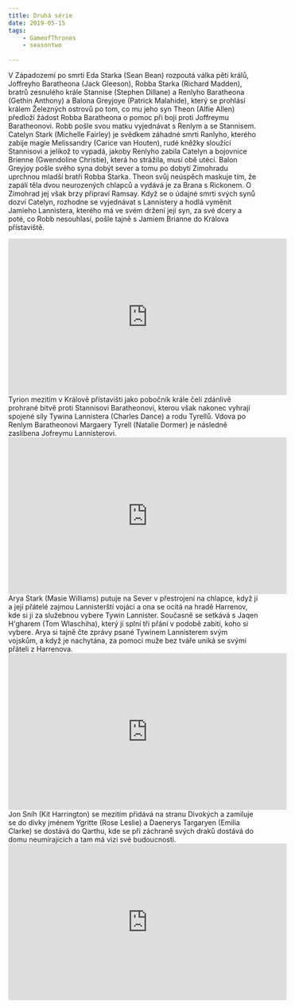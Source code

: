 ```yaml
---
title: Druhá série
date: 2019-05-15
tags: 
    - GameofThrones
    - seasontwo
   
---
```

V Západozemí po smrti Eda Starka (Sean Bean) rozpoutá válka pěti králů, Joffreyho Baratheona (Jack Gleeson), Robba Starka (Richard Madden), bratrů zesnulého krále Stannise (Stephen Dillane) a Renlyho Baratheona (Gethin Anthony) a Balona Greyjoye (Patrick Malahide), který se prohlásí králem Železných ostrovů po tom, co mu jeho syn Theon (Alfie Allen) předloží žádost Robba Baratheona o pomoc při boji proti Joffreymu Baratheonovi. 
Robb pošle svou matku vyjednávat s Renlym a se Stannisem. Catelyn Stark (Michelle Fairley) je svědkem záhadné smrti Ranlyho, kterého zabije magie Melissandry (Carice van Houten), rudé kněžky sloužící Stannisovi a jelikož to vypadá, jakoby Renlyho zabila Catelyn a bojovnice Brienne (Gwendoline Christie), která ho strážila, musí obě utéci. 
Balon Greyjoy pošle svého syna dobýt sever a tomu po dobytí Zimohradu uprchnou mladší bratři Robba Starka. Theon svůj neúspěch maskuje tím, že zapálí těla dvou neurozených chlapců a vydává je za Brana s Rickonem. O Zimohrad jej však brzy připraví Ramsay. 
Když se o údajné smrti svých synů dozví Catelyn, rozhodne se vyjednávat s Lannistery a hodlá vyměnit Jamieho Lannistera, kterého má ve svém držení její syn, za své dcery a poté, co Robb nesouhlasí, pošle tajně s Jamiem Brianne do Králova přístaviště.
<iframe width="560" height="315" src="https://is.muni.cz/auth/www/488358/a-man-without-honor.png" frameborder="0" allow="accelerometer; autoplay; encrypted-media; gyroscope; picture-in-picture" allowfullscreen></iframe>
Tyrion mezitím v Králově přístavišti jako pobočník krále čelí zdánlivě prohrané bitvě proti Stannisovi Baratheonovi, kterou však nakonec vyhrají spojené síly Tywina Lannistera (Charles Dance) a rodu Tyrellů. Vdova po Renlym Baratheonovi Margaery Tyrell (Natalie Dormer) je následně zaslíbena Jofreymu Lannisterovi. 
<iframe width="560" height="315" src="https://is.muni.cz/auth/www/488358/7ef4b0f0-4207-0134-cd19-0aec1efe63a9.jpg" frameborder="0" allow="accelerometer; autoplay; encrypted-media; gyroscope; picture-in-picture" allowfullscreen></iframe>
Arya Stark (Masie Williams) putuje na Sever v přestrojení na chlapce, když jí a její přátelé zajmou Lannisterští vojáci a ona se ocitá na hradě Harrenov, kde si ji za služebnou vybere Tywin Lannister. Současně se setkává s Jaqen H'gharem (Tom Wlaschiha), který jí splní tři přání v podobě zabití, koho si vybere. Arya si tajně čte zprávy psané Tywinem Lannisterem svým vojskům, a když je nachytána, za pomoci muže bez tváře uniká se svými přáteli z Harrenova. 
<iframe width="560" height="315" src="https://is.muni.cz/auth/www/488358/GoT_-_Evolution_of_Arya_-_Season_2.jpg" frameborder="0" allow="accelerometer; autoplay; encrypted-media; gyroscope; picture-in-picture" allowfullscreen></iframe>
Jon Sníh (Kit Harrington) se mezitím přidává na stranu Divokých a zamiluje se do dívky jménem Ygritte (Rose Leslie) a Daenerys Targaryen (Emilia Clarke) se dostává do Qarthu, kde se při záchraně svých draků dostává do domu neumírajících a tam má vizi své budoucnosti. 
<iframe width="560" height="315" src="https://is.muni.cz/auth/www/488358/Game-Of-Thrones-Daenerys-Visions-House-of-Undying-4.jpg" frameborder="0" allow="accelerometer; autoplay; encrypted-media; gyroscope; picture-in-picture" allowfullscreen></iframe>
